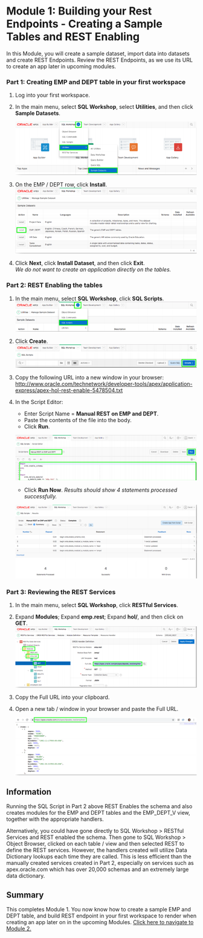 # Module 1: Building your Rest Endpoints - Creating a Sample Tables and REST Enabling

In this Module, you will create a sample dataset, import data into datasets and create REST Endpoints. Review the REST Endpoints, as we use its URL to create an app later in upcoming modules.
### **Part 1**: Creating EMP and DEPT table in your first workspace

1. Log into your first workspace.
2. In the main menu, select **SQL Workshop**, select **Utilities**, and then click **Sample Datasets**.

    ![](images/1/sample-datasets.png)

3. On the EMP / DEPT row, click **Install**.  
    ![](images/1/install-emp-dept.png)
4. Click **Next**, click **Install Dataset**, and then click **Exit**.  
    *We do not want to create an application directly on the tables.*

### **Part 2**: REST Enabling the tables

1. In the main menu, select **SQL Workshop**, click **SQL Scripts**.  
    ![](images/1/select-sql-script.png)
2. Click **Create**.  
    ![](images/1/click-create.png)
3. Copy the following URL into a new window in your browser:
http://www.oracle.com/technetwork/developer-tools/apex/application-express/apex-hol-rest-enable-5478504.txt

4. In the Script Editor:
    - Enter Script Name = **Manual REST on EMP and DEPT**.
    - Paste the contents of the file into the body.
    - Click **Run**.

    ![](images/1/script-name.png)
    - Click **Run Now**.
    *Results should show 4 statements processed successfully.*

    ![](images/1/scripts-created.png)

### **Part 3**: Reviewing the REST Services

1. In the main menu, select **SQL Workshop**, click **RESTful Services**.
2. Expand **Modules**; Expand **emp.rest**; Expand **hol/**, and then click on **GET**.
    ![](images/1/copy-url.png)
3. Copy the Full URL into your clipboard.
4. Open a new tab / window in your browser and paste the Full URL.

    ![](images/1/open-url.png)

## Information
Running the SQL Script in Part 2 above REST Enables the schema and also creates modules for the EMP and DEPT tables and the EMP_DEPT_V view, together with the appropriate handlers.

Alternatively, you could have gone directly to SQL Workshop > RESTful Services and REST enabled the schema. Then gone to SQL Workshop > Object Browser, clicked on each table / view and then selected REST to define the REST services. However, the handlers created will utilize Data Dictionary lookups each time they are called. This is less efficient than the manually created services created in Part 2, especially on services such as apex.oracle.com which has over 20,000 schemas and an extremely large data dictionary.

## Summary

This completes Module 1. You now know how to create a sample EMP and DEPT table, and build REST endpoint in your first workspace to render when creating an app later on in the upcoming Modules. [Click here to navigate to Module 2.](2-building-your-app-which-will-be-based-on-the-rest-endpoints-creating-the-app.md)